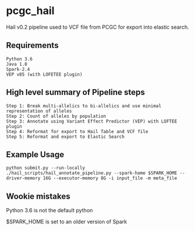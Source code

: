 # pcgc_hail
Hail v0.2 pipeline used to VCF file from PCGC for export into elastic search.

## Requirements
```
Python 3.6
Java 1.8
Spark-2.4
VEP v85 (with LOFETEE plugin)
```

## High level summary of Pipeline steps
```
Step 1: Break multi-allelics to bi-allelics and use minimal representation of alleles
Step 2: Count of alleles by population
Step 3: Annotate using Variant Effect Predictor (VEP) with LOFTEE plugin
Step 4: Reformat for export to Hail Table and VCF file
Step 5: Reformat and export to Elastic Search
```

## Example Usage
```
python submit.py --run-locally ./hail_scripts/hail_annotate_pipeline.py --spark-home $SPARK_HOME --driver-memory 16G --executor-memory 8G -i input_file -m meta_file
```

## Wookie mistakes
Python 3.6 is not the default python

$SPARK_HOME is set to an older version of Spark

